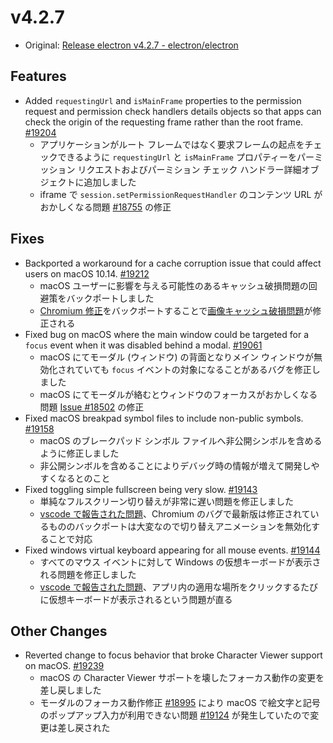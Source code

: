 # v4.2.7

- Original: [Release electron v4.2.7 - electron/electron](https://github.com/electron/electron/releases/tag/v4.2.7)

## Features

- Added `requestingUrl` and `isMainFrame` properties to the permission request and permission check handlers details objects so that apps can check the origin of the requesting frame rather than the root frame. [#19204](https://github.com/electron/electron/pull/19204)
  - アプリケーションがルート フレームではなく要求フレームの起点をチェックできるように `requestingUrl` と `isMainFrame` プロパティーをパーミッション リクエストおよびパーミション チェック ハンドラー詳細オブジェクトに追加しました
  - iframe で `session.setPermissionRequestHandler` のコンテンツ URL がおかしくなる問題 [#18755](https://github.com/electron/electron/issues/18755) の修正

## Fixes

- Backported a workaround for a cache corruption issue that could affect users on macOS 10.14. [#19212](https://github.com/electron/electron/pull/19212)
  - macOS ユーザーに影響を与える可能性のあるキャッシュ破損問題の回避策をバックポートしました
  - [Chromium 修正](https://chromium-review.googlesource.com/c/chromium/src/+/1347109)をバックポートすることで[画像キャッシュ破損問題](https://github.com/electron/electron/issues/16383)が修正される
- Fixed bug on macOS where the main window could be targeted for a `focus` event when it was disabled behind a modal. [#19061](https://github.com/electron/electron/pull/19061)
  - macOS にてモーダル (ウィンドウ) の背面となりメイン ウィンドウが無効化されていても `focus` イベントの対象になることがあるバグを修正しました
  - macOS にてモーダルが絡むとウィンドウのフォーカスがおかしくなる問題 [Issue #18502](https://github.com/electron/electron/issues/18502) の修正
- Fixed macOS breakpad symbol files to include non-public symbols. [#19158](https://github.com/electron/electron/pull/19158)
  - macOS のブレークパッド シンボル ファイルへ非公開シンボルを含めるように修正しました
  - 非公開シンボルを含めることによりデバッグ時の情報が増えて開発しやすくなるとのこと
- Fixed toggling simple fullscreen being very slow. [#19143](https://github.com/electron/electron/pull/19143)
  - 単純なフルスクリーン切り替えが非常に遅い問題を修正しました
  - [vscode で報告された問題](https://github.com/microsoft/vscode/issues/75054)、Chromium のバグで最新版は修正されているもののバックポートは大変なので切り替えアニメーションを無効化することで対応
- Fixed windows virtual keyboard appearing for all mouse events. [#19144](https://github.com/electron/electron/pull/19144)
  - すべてのマウス イベントに対して Windows の仮想キーボードが表示される問題を修正しました
  - [vscode で報告された問題](https://github.com/microsoft/vscode/issues/76560)、アプリ内の適用な場所をクリックするたびに仮想キーボードが表示されるという問題が直る

## Other Changes

- Reverted change to focus behavior that broke Character Viewer support on macOS. [#19239](https://github.com/electron/electron/pull/19239)
  - macOS の Character Viewer サポートを壊したフォーカス動作の変更を差し戻しました
  - モーダルのフォーカス動作修正 [#18995](https://github.com/electron/electron/pull/18995) により macOS で絵文字と記号のポップアップ入力が利用できない問題 [#19124](https://github.com/electron/electron/issues/19124) が発生していたので変更は差し戻された
